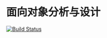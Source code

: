 # 面向对象分析与设计

[![Build Status](https://travis-ci.org/zhangyazhong/ooad.svg?branch=master)](https://travis-ci.org/zhangyazhong/ooad)